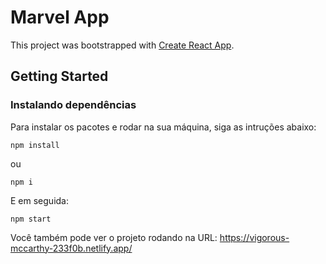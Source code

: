 # Marvel App

This project was bootstrapped with [Create React App](https://github.com/facebook/create-react-app).

## Getting Started

### Instalando dependências

Para instalar os pacotes e rodar na sua máquina, siga as intruções abaixo:

```
npm install
```

ou 

```
npm i
```

E em seguida:

```
npm start
```

Você também pode ver o projeto rodando na URL: https://vigorous-mccarthy-233f0b.netlify.app/
